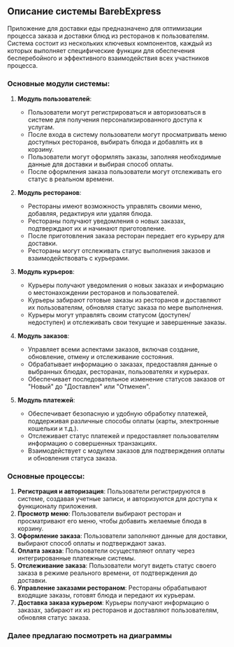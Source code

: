 ## Описание системы BarebExpress

Приложение для доставки еды предназначено для оптимизации процесса заказа и доставки блюд из ресторанов к пользователям. Система состоит из нескольких ключевых компонентов, каждый из которых выполняет специфические функции для обеспечения бесперебойного и эффективного взаимодействия всех участников процесса.

### Основные модули системы:

1. **Модуль пользователей**:
   - Пользователи могут регистрироваться и авторизоваться в системе для получения персонализированного доступа к услугам.
   - После входа в систему пользователи могут просматривать меню доступных ресторанов, выбирать блюда и добавлять их в корзину.
   - Пользователи могут оформлять заказы, заполняя необходимые данные для доставки и выбирая способ оплаты.
   - После оформления заказа пользователи могут отслеживать его статус в реальном времени.

2. **Модуль ресторанов**:
   - Рестораны имеют возможность управлять своими меню, добавляя, редактируя или удаляя блюда.
   - Рестораны получают уведомления о новых заказах, подтверждают их и начинают приготовление.
   - После приготовления заказа ресторан передает его курьеру для доставки.
   - Рестораны могут отслеживать статус выполнения заказов и взаимодействовать с курьерами.

3. **Модуль курьеров**:
   - Курьеры получают уведомления о новых заказах и информацию о местонахождении ресторанов и пользователей.
   - Курьеры забирают готовые заказы из ресторанов и доставляют их пользователям, обновляя статус заказа по мере выполнения.
   - Курьеры могут управлять своим статусом (доступен/недоступен) и отслеживать свои текущие и завершенные заказы.

4. **Модуль заказов**:
   - Управляет всеми аспектами заказов, включая создание, обновление, отмену и отслеживание состояния.
   - Обрабатывает информацию о заказах, предоставляя данные о выбранных блюдах, ресторанах, пользователях и курьерах.
   - Обеспечивает последовательное изменение статусов заказов от "Новый" до "Доставлен" или "Отменен".

5. **Модуль платежей**:
   - Обеспечивает безопасную и удобную обработку платежей, поддерживая различные способы оплаты (карты, электронные кошельки и т.д.).
   - Отслеживает статус платежей и предоставляет пользователям информацию о совершенных транзакциях.
   - Взаимодействует с модулем заказов для подтверждения оплаты и обновления статуса заказа.

### Основные процессы:

1. **Регистрация и авторизация**: Пользователи регистрируются в системе, создавая учетные записи, и авторизуются для доступа к функционалу приложения.
2. **Просмотр меню**: Пользователи выбирают ресторан и просматривают его меню, чтобы добавить желаемые блюда в корзину.
3. **Оформление заказа**: Пользователи заполняют данные для доставки, выбирают способ оплаты и подтверждают заказ.
4. **Оплата заказа**: Пользователи осуществляют оплату через интегрированные платежные системы.
5. **Отслеживание заказа**: Пользователи могут видеть статус своего заказа в режиме реального времени, от подтверждения до доставки.
6. **Управление заказами рестораном**: Рестораны обрабатывают входящие заказы, готовят блюда и передают их курьерам.
7. **Доставка заказа курьером**: Курьеры получают информацию о заказах, забирают их из ресторанов и доставляют пользователям, обновляя статус заказа.

### Далее предлагаю посмотреть на диаграммы
